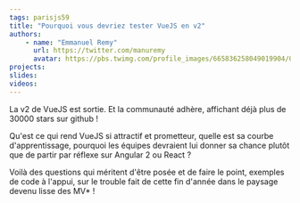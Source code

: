 ```yaml
---
tags: parisjs59
title: "Pourquoi vous devriez tester VueJS en v2"
authors:
    - name: "Emmanuel Remy"
      url: https://twitter.com/manuremy
      avatar: https://pbs.twimg.com/profile_images/665836258049019904/0mplwO3a.jpg
projects:
slides:
videos:
---
```

La v2 de VueJS est sortie. Et la communauté adhère, affichant déjà plus de 30000 stars sur github !

Qu'est ce qui rend VueJS si attractif et prometteur, quelle est sa courbe d'apprentissage, pourquoi les équipes devraient lui donner sa chance plutôt que de partir par réflexe sur Angular 2 ou React ?

Voilà des questions qui méritent d'être posée et de faire le point, exemples de code à l'appui, sur le trouble fait de cette fin d'année dans le paysage devenu lisse des MV* !